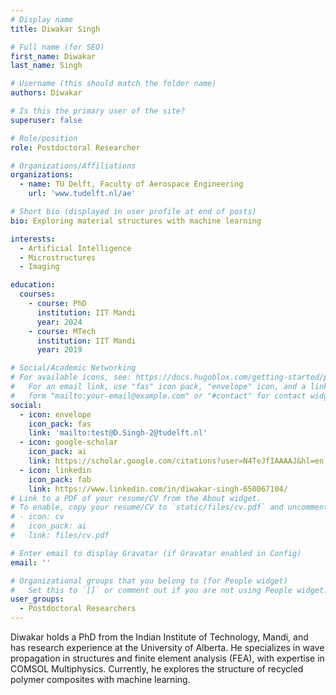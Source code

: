 ```yaml
---
# Display name
title: Diwakar Singh

# Full name (for SEO)
first_name: Diwakar
last_name: Singh

# Username (this should match the folder name)
authors: Diwakar

# Is this the primary user of the site?
superuser: false

# Role/position
role: Postdoctoral Researcher

# Organizations/Affiliations
organizations:
  - name: TU Delft, Faculty of Aerospace Engineering
    url: 'www.tudelft.nl/ae'

# Short bio (displayed in user profile at end of posts)
bio: Exploring material structures with machine learning

interests:
  - Artificial Intelligence
  - Microstructures
  - Imaging

education:
  courses:
    - course: PhD 
      institution: IIT Mandi
      year: 2024
    - course: MTech
      institution: IIT Mandi
      year: 2019

# Social/Academic Networking
# For available icons, see: https://docs.hugoblox.com/getting-started/page-builder/#icons
#   For an email link, use "fas" icon pack, "envelope" icon, and a link in the
#   form "mailto:your-email@example.com" or "#contact" for contact widget.
social:
  - icon: envelope
    icon_pack: fas
    link: 'mailto:test@D.Singh-2@tudelft.nl'
  - icon: google-scholar
    icon_pack: ai
    link: https://scholar.google.com/citations?user=N4TeJfIAAAAJ&hl=en
  - icon: linkedin
    icon_pack: fab
    link: https://www.linkedin.com/in/diwakar-singh-650067104/
# Link to a PDF of your resume/CV from the About widget.
# To enable, copy your resume/CV to `static/files/cv.pdf` and uncomment the lines below.
# - icon: cv
#   icon_pack: ai
#   link: files/cv.pdf

# Enter email to display Gravatar (if Gravatar enabled in Config)
email: ''

# Organizational groups that you belong to (for People widget)
#   Set this to `[]` or comment out if you are not using People widget.
user_groups:
  - Postdoctoral Researchers
---
```


Diwakar holds a PhD from the Indian Institute of Technology, Mandi, and has research experience at the University of Alberta. He specializes in wave propagation in structures and finite element analysis (FEA), with expertise in COMSOL Multiphysics. Currently, he explores the structure of recycled polymer composites with machine learning.
